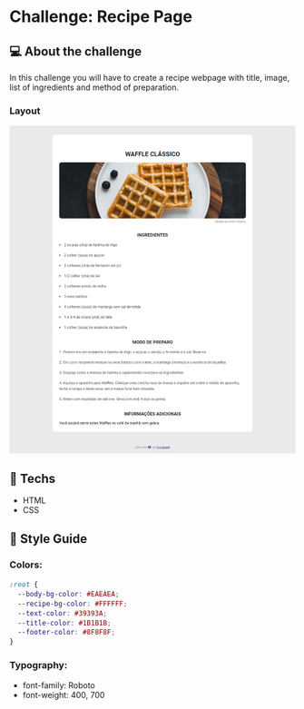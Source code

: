 # Challenge: Recipe Page

## :computer: About the challenge

In this challenge you will have to create a recipe webpage with title, image, list of ingredients and method of preparation.

### Layout

<div align="center">
	<img src="../../repository-assets/challenges/recipe-page/layout.png">
</div>

## :rocket: Techs

- HTML
- CSS

## :art: Style Guide

### Colors:
```css
:root {
  --body-bg-color: #EAEAEA;
  --recipe-bg-color: #FFFFFF;
  --text-color: #39393A;
  --title-color: #1B1B1B;
  --footer-color: #8F8F8F;
}
```

### Typography:

- font-family: Roboto
- font-weight: 400, 700